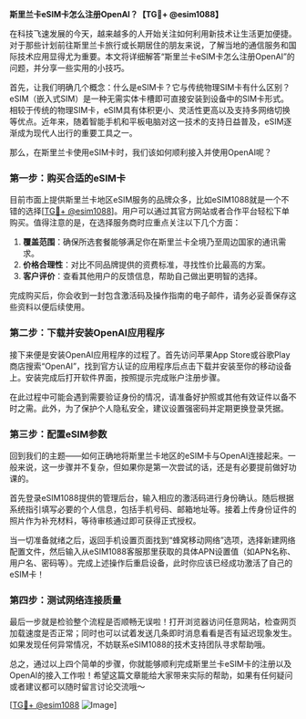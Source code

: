 **斯里兰卡eSIM卡怎么注册OpenAI？【TG💪+ @esim1088】**

在科技飞速发展的今天，越来越多的人开始关注如何利用新技术让生活更加便捷。对于那些计划前往斯里兰卡旅行或长期居住的朋友来说，了解当地的通信服务和国际技术应用显得尤为重要。本文将详细解答“斯里兰卡eSIM卡怎么注册OpenAI”的问题，并分享一些实用的小技巧。

首先，让我们明确几个概念：什么是eSIM卡？它与传统物理SIM卡有什么区别？eSIM（嵌入式SIM）是一种无需实体卡槽即可直接安装到设备中的SIM卡形式。相较于传统的物理SIM卡，eSIM具有体积更小、灵活性更高以及支持多网络切换等优点。近年来，随着智能手机和平板电脑对这一技术的支持日益普及，eSIM逐渐成为现代人出行的重要工具之一。

那么，在斯里兰卡使用eSIM卡时，我们该如何顺利接入并使用OpenAI呢？

### 第一步：购买合适的eSIM卡

目前市面上提供斯里兰卡地区eSIM服务的品牌众多，比如eSIM1088就是一个不错的选择[[TG💪+ @esim1088](https://t.me/s/esim1088)]。用户可以通过其官方网站或者合作平台轻松下单购买。值得注意的是，在选择服务商时应重点关注以下几个方面：

1. **覆盖范围**：确保所选套餐能够满足你在斯里兰卡全境乃至周边国家的通讯需求。
2. **价格合理性**：对比不同品牌提供的资费标准，寻找性价比最高的方案。
3. **客户评价**：查看其他用户的反馈信息，帮助自己做出更明智的选择。

完成购买后，你会收到一封包含激活码及操作指南的电子邮件，请务必妥善保存这些资料以便后续使用。

### 第二步：下载并安装OpenAI应用程序

接下来便是安装OpenAI应用程序的过程了。首先访问苹果App Store或谷歌Play商店搜索“OpenAI”，找到官方认证的应用程序后点击下载并安装至你的移动设备上。安装完成后打开软件界面，按照提示完成账户注册步骤。

在此过程中可能会遇到需要验证身份的情况，请准备好护照或其他有效证件以备不时之需。此外，为了保护个人隐私安全，建议设置强密码并定期更换登录凭据。

### 第三步：配置eSIM参数

回到我们的主题——如何正确地将斯里兰卡地区的eSIM卡与OpenAI连接起来。一般来说，这一步骤并不复杂，但如果你是第一次尝试的话，还是有必要提前做好功课的。

首先登录eSIM1088提供的管理后台，输入相应的激活码进行身份确认。随后根据系统指引填写必要的个人信息，包括手机号码、邮箱地址等。接着上传身份证件的照片作为补充材料，等待审核通过即可获得正式授权。

当一切准备就绪之后，返回手机设置页面找到“蜂窝移动网络”选项，选择新建网络配置文件，然后输入从eSIM1088客服那里获取的具体APN设置值（如APN名称、用户名、密码等）。完成上述操作后重启设备，此时你应该已经成功激活了自己的eSIM卡！

### 第四步：测试网络连接质量

最后一步就是检验整个流程是否顺畅无误啦！打开浏览器访问任意网站，检查网页加载速度是否正常；同时也可以试着发送几条即时消息看看是否有延迟现象发生。如果发现任何异常情况，不妨联系eSIM1088的技术支持团队寻求帮助哦。

总之，通过以上四个简单的步骤，你就能够顺利完成斯里兰卡eSIM卡的注册以及OpenAI的接入工作啦！希望这篇文章能给大家带来实际的帮助，如果有任何疑问或者建议都可以随时留言讨论交流哦～

[[TG💪+ @esim1088](https://t.me/s/esim1088) ![Image](https://i.postimg.cc/4NQfJmqS/Snipaste-2025-05-13-00-14-12.png)]